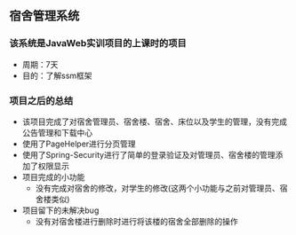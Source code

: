 ## 宿舍管理系统

### 该系统是JavaWeb实训项目的上课时的项目

* 周期：7天
* 目的：了解ssm框架

### 项目之后的总结
* 该项目完成了对宿舍管理员、宿舍楼、宿舍、床位以及学生的管理，没有完成公告管理和下载中心
* 使用了PageHelper进行分页管理
* 使用了Spring-Security进行了简单的登录验证及对管理员、宿舍楼的管理添加了权限显示
* 项目完成的小功能
    * 没有完成对宿舍的修改，对学生的修改(这两个小功能与之前对管理员、宿舍楼类似)
* 项目留下的未解决bug
    * 没有对宿舍楼进行删除时进行将该楼的宿舍全部删除的操作